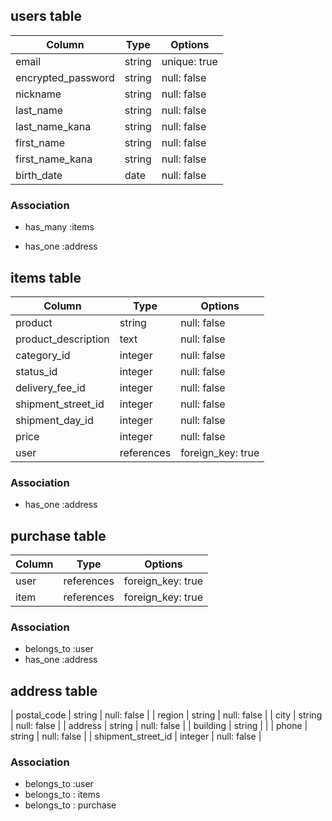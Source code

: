 <!-- # README

This README would normally document whatever steps are necessary to get the
application up and running.

Things you may want to cover:

* Ruby version

* System dependencies

* Configuration

* Database creation

* Database initialization

* How to run the test suite

* Services (job queues, cache servers, search engines, etc.)

* Deployment instructions

* ... -->

## users table
| Column             | Type                | Options                 |
|--------------------|---------------------|-------------------------|
| email              | string              | unique: true            |
| encrypted_password | string              | null: false             |
| nickname           | string              | null: false             |
| last_name          | string              | null: false             |
| last_name_kana     | string              | null: false             |
| first_name         | string              | null: false             |
| first_name_kana    | string              | null: false             |
| birth_date         | date                | null: false             |
### Association
* has_many :items
- has_one :address
<!-- 
emailカラムには、unique: trueを追加しましょう！
deviseを導入すると、デフォルトで設定されていますので、READMEにも反映させておきましょう！
passwordを保存するカラムはencrypted_passwordとしましょう！
deviseを導入すると、デフォルトで設定されていますので、READMEにも反映させておきましょう！
usersテーブルに保存する下記カラムが足りないようです。
見本アプリをご確認いただき、カラム追加をしましょう！
名字（漢字）Last name
名前（漢字）First name
名字（カナ）??
名前（カナ）??
誕生日     BirthDate
| birth_date | string | null: false |
今回の実装では、誕生日カラムは「date型」で設計した方が実装が簡単になると考えます。（date型は年、月、日を1つで指定して取得できるため）
-->


## items table
| Column                 | Type       | Options           |
|------------------------|------------|-------------------|
| product                | string     | null: false       |
| product_description    | text       | null: false       |
| category_id            | integer    | null: false       |
| status_id              | integer    | null: false       |
| delivery_fee_id        | integer    | null: false       |
| shipment_street_id     | integer    | null: false       |
| shipment_day_id        | integer    | null: false       |
| price                  | integer    | null: false       |
| user                   | references | foreign_key: true |
### Association
- has_one :address
<!-- 
| price | string | null: false |
コン学は、数値で登録できるように、データ型を変更しましょう！
itemsテーブルにプルダウンから選択するデータを保存するカラムが足りません。
見本アプリをご確認いただき、カラムを追加しましょう！
has_manyを使用するときは、対象のテーブル名を複数形にしましょう！ 
| image | | null: false |
こちらのカラムですが、今回の実装では商品出品の画像投稿において「active_storage」を使用するため、設計の段階から削除しておきましょう。
（理由はactive_storage導入時に自動でテーブルなどが生成されるからです）
商品の状態・配送料の負担・発送元の地域・発送までの日数・カテゴリー
これらのカラムはActiveHashで実装の予定のため、カラム名末尾に_idをつけ、integer型にしておくと、この先実装を進めていく中でエラー発生を避けることができます。
| product_description | bigint | null: false |
こちらの商品説明欄は文章を保存させることが想定できますのでtext型にしておきましょう！
今回の実装では「1つの商品は1つの購入履歴を持っている」という設計にしたいため、has_oneを使用してあげましょう！
今回のアプリでは出品できる価格に上限が設定されている(非常に大きな数値にはならない)ため、integer型で実装してあげましょう！
都道府県は住所テーブルにおいてもactive_hashで実装するため、商品テーブルと同じモデルを使い回すことができます。
こちらもshipment_street_idというカラム名とし、integer型で実装してあげましょう！
has_one :purchases
purchasesは単数形にしておきましょう！
画像              image
品名              product
説明              product_description
カテゴリー         category
商品状態           status
配送料の負担        delivery_fee
発送元             shipment_street
発送までの日数      shipment_Day
価格              price
-->



## purchase table
| Column      | Type       | Options           |
|-------------|------------|-------------------|
| user        | references | foreign_key: true |
| item        | references | foreign_key: true |
### Association
- belongs_to :user
- has_one :address
<!-- 
belongs_toを使用するときは、対象のテーブル名を単数形にしましょう！
| items | references | foreign_key: true |
外部キーを取得するカラム名は、単数形にしましょう！
配送先を管理するテーブルを作成してみましょう！
見本アプリの購入画面を参考に作成いただくと実装がスムーズかと思われます。
こちら2つのテーブルに分けていただくと「1つのテーブルに1つの役割をもたせる」という実装が行えます。
1.購入を管理するテーブル(購入履歴を管理するテーブル)
| user        | references | foreign_key: true |
| item        | references | foreign_key: true |
2.住所を管理するテーブル
| postal_code | string     | null: false       |
| region      | string     | null: false       |
| city        | string     | null: false       | 
| address     | string     | null: false       |
| building    | string     |                   | 
| phone       | string     | null: false       | 
＋
| 購入を管理するテーブル        | references | foreign_key: true |
(購入情報と住所情報を結びつけるため、住所テーブルには購入テーブルの外部キーカラムをつくります)
購入情報は１つの住所を持っている設計にしたいので、has_oneでアソシエーションを住所テーブルと組みましょう！
郵便番号     postal_code
都道府県     region  
市区町村     city
番地        address
建物        building
電話番号     phone
-->


## address table
| postal_code           | string     | null: false       |
| region                | string     | null: false       |
| city                  | string     | null: false       | 
| address               | string     | null: false       |
| building              | string     |                   | 
| phone                 | string     | null: false       | 
| shipment_street_id    | integer    | null: false       | 
### Association
- belongs_to :user
- belongs_to : items
- belongs_to : purchase
<!-- 
都道府県は住所テーブルにおいてもactive_hashで実装するため、商品テーブルと同じモデルを使い回すことができます。
こちらもshipment_street_idというカラム名とし、integer型で実装してあげましょう！
2.住所を管理するテーブル
| postal_code | string     | null: false       |
| region      | string     | null: false       |
| city        | string     | null: false       | 
| address     | string     | null: false       |
| building    | string     |                   | 
| phone       | string     | null: false       | 
＋
| 購入を管理するテーブル        | references | foreign_key: true |
(購入情報と住所情報を結びつけるため、住所テーブルには購入テーブルの外部キーカラムをつくります)
shipment_street_id
今回の設計では「配送先住所と購入管理が紐づく」実装を行なっていきたいので、商品やユーザーと配送先住所のアソシエーションは組まなくてもよいかと考えています。

・primary_key：プライマリキー
・string：文字列（1〜255文字）
・text：長い文字列（1〜4294967296文字）
・integer：整数（4バイト）
・bigint：整数（8バイト）
・float：浮動小数
・decimal：精度の高い少数
・numeric：数値
・datetime：日時
・timestamp：更新時間
・time：時間
・date：日付
・binary：バイナリーデータ
・boolean：真偽値 
-->